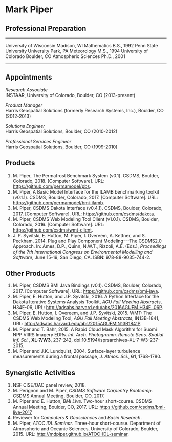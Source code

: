 # Mark Piper

## Professional Preparation

----------------------- ------------------- -------------------- -----------
University of Wisconsin Madison, WI         Mathematics          B.S., 1992
Penn State University   University Park, PA Meteorology          M.S., 1994
University of Colorado  Boulder, CO         Atmospheric Sciences Ph.D., 2001
----------------------- ------------------- -------------------- -----------

## Appointments

*Research Associate*  
INSTAAR, University of Colorado, Boulder, CO (2013-present)

*Product Manager*  
Harris Geospatial Solutions (formerly Research Systems, Inc.), Boulder, CO (2012-2013)

*Solutions Engineer*  
Harris Geospatial Solutions, Boulder, CO (2010-2012)

*Professional Services Engineer*  
Harris Geospatial Solutions, Boulder, CO (1999-2010)

## Products

1. M. Piper, The Permafrost Benchmark System (v0.1). CSDMS,
   Boulder, Colorado, 2018. [Computer Software]. URL:
   https://github.com/permamodel/pbs.
1. M. Piper, A Basic Model Interface for the ILAMB benchmarking
   toolkit (v0.1.1). CSDMS, Boulder, Colorado, 2017. [Computer
   Software]. URL: https://github.com/permamodel/bmi-ilamb.
1. M. Piper, CSDMS Dakota Interface (v0.4.1). CSDMS, Boulder,
   Colorado, 2017. [Computer Software]. URL:
   https://github.com/csdms/dakota.
1. M. Piper, CSDMS Web Modeling Tool Client (v1.0.1). CSDMS,
   Boulder, Colorado, 2016. [Computer Software]. URL:
   https://github.com/csdms/wmt-client.
1. J. P. Syvitski, E. Hutton, M. Piper, I. Overeem, A. Kettner, and
   S. Peckham, 2014. Plug and Play Component Modeling---The CSDMS2.0
   Approach. In: Ames, D.P., Quinn, N.W.T., Rizzoli, A.E. (Eds.),
   *Proceedings of the 7th International Congress on Environmental
   Modelling and Software*, June 15-19, San Diego, CA. ISBN:
   978-88-9035-744-2.

## Other Products

1. M. Piper, CSDMS BMI Java Bindings (v0.1). CSDMS, Boulder,
   Colorado, 2017. [Computer Software]. URL:
   https://github.com/csdms/bmi-java.
1. M. Piper, E. Hutton, and J.P. Syvitski, 2016. A Python Interface
   for the Dakota Iterative Systems Analysis Toolkit, *AGU Fall
   Meeting Abstracts*, H34E-06, URL:
   http://adsabs.harvard.edu/abs/2016AGUFM.H34E..06P.
1. M. Piper, E. Hutton, I. Overeem, and J.P. Syvitski, 2015. WMT: The
   CSDMS Web Modeling Tool, *AGU Fall Meeting Abstracts*, IN13B-1841,
   URL: http://adsabs.harvard.edu/abs/2015AGUFMIN13B1841P.
1. M. Piper and T. Bahr, 2015. A Rapid Cloud Mask Algorithm for Suomi
   NPP VIIRS Imagery EDRs. *Int. Arch. Photogramm. Remote Sens. Spatial
   Inf. Sci.*, **XL-7/W3**, 237-242,
   doi:10.5194/isprsarchives-XL-7-W3-237-2015.
1. M. Piper and J.K. Lundquist, 2004. Surface-layer turbulence
   measurements during a frontal passage, *J. Atmos. Sci.*, **61**,
   1768-1780.

## Synergistic Activities

1. NSF CISE/OAC panel review, 2018.
1. M. Perignon and M. Piper, *CSDMS Software Carpentry Bootcamp*.
   CSDMS Annual Meeting, Boulder, CO, 2017.
1. M. Piper and E. Hutton, *BMI Live*. Two-hour short-course. CSDMS
   Annual Meeting, Boulder, CO, 2017. URL:
   https://github.com/csdms/bmi-live-2017
1. Reviewer for *Computers & Geosciences* and *Basin Research*.
1. M. Piper, *ATOC IDL Seminar*. Three-hour short-course. Department of
   Atmospheric and Oceanic Sciences, University of Colorado,
   Boulder, 2015. URL: http://mdpiper.github.io/ATOC-IDL-seminar.
